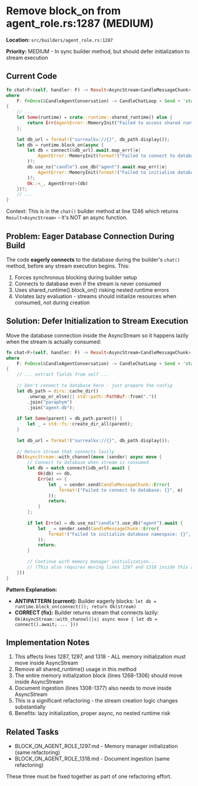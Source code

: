 # Remove block_on from agent_role.rs:1287 (MEDIUM)

**Location:** `src/builders/agent_role.rs:1287`

**Priority:** MEDIUM - In sync builder method, but should defer initialization to stream execution

## Current Code

```rust
fn chat<F>(self, handler: F) -> Result<AsyncStream<CandleMessageChunk>, AgentError>
where
    F: FnOnce(&CandleAgentConversation) -> CandleChatLoop + Send + 'static,
{
    // ...
    let Some(runtime) = crate::runtime::shared_runtime() else {
        return Err(AgentError::MemoryInit("Failed to access shared runtime for memory creation".into()));
    };
    
    let db_url = format!("surrealkv://{}", db_path.display());
    let db = runtime.block_on(async {
        let db = connect(&db_url).await.map_err(|e| 
            AgentError::MemoryInit(format!("Failed to connect to database: {}", e))
        )?;
        db.use_ns("candle").use_db("agent").await.map_err(|e|
            AgentError::MemoryInit(format!("Failed to initialize database namespace: {}", e))
        )?;
        Ok::<_, AgentError>(db)
    })?;
    // ...
}
```

Context: This is in the `chat()` builder method at line 1246 which returns `Result<AsyncStream>` - it's NOT an async function.

## Problem: Eager Database Connection During Build

The code **eagerly connects** to the database during the builder's `chat()` method, before any stream execution begins. This:
1. Forces synchronous blocking during builder setup
2. Connects to database even if the stream is never consumed
3. Uses shared_runtime().block_on() risking nested runtime errors
4. Violates lazy evaluation - streams should initialize resources when consumed, not during creation

## Solution: Defer Initialization to Stream Execution

Move the database connection inside the AsyncStream so it happens lazily when the stream is actually consumed:

```rust
fn chat<F>(self, handler: F) -> Result<AsyncStream<CandleMessageChunk>, AgentError>
where
    F: FnOnce(&CandleAgentConversation) -> CandleChatLoop + Send + 'static,
{
    // ... extract fields from self ...
    
    // Don't connect to database here - just prepare the config
    let db_path = dirs::cache_dir()
        .unwrap_or_else(|| std::path::PathBuf::from("."))
        .join("paraphym")
        .join("agent.db");
    
    if let Some(parent) = db_path.parent() {
        let _ = std::fs::create_dir_all(parent);
    }
    
    let db_url = format!("surrealkv://{}", db_path.display());
    
    // Return stream that connects lazily
    Ok(AsyncStream::with_channel(move |sender| async move {
        // Connect to database when stream is consumed
        let db = match connect(&db_url).await {
            Ok(db) => db,
            Err(e) => {
                let _ = sender.send(CandleMessageChunk::Error(
                    format!("Failed to connect to database: {}", e)
                ));
                return;
            }
        };
        
        if let Err(e) = db.use_ns("candle").use_db("agent").await {
            let _ = sender.send(CandleMessageChunk::Error(
                format!("Failed to initialize database namespace: {}", e)
            ));
            return;
        }
        
        // Continue with memory manager initialization...
        // (This also requires moving lines 1297 and 1318 inside this async block)
    }))
}
```

**Pattern Explanation:**
- **ANTIPATTERN (current):** Builder eagerly blocks: `let db = runtime.block_on(connect()); return Ok(stream)`
- **CORRECT (fix):** Builder returns stream that connects lazily: `Ok(AsyncStream::with_channel(|s| async move { let db = connect().await; ... }))`

## Implementation Notes

1. This affects lines 1287, 1297, and 1318 - ALL memory initialization must move inside AsyncStream
2. Remove all shared_runtime() usage in this method
3. The entire memory initialization block (lines 1268-1306) should move inside AsyncStream
4. Document ingestion (lines 1308-1377) also needs to move inside AsyncStream
5. This is a significant refactoring - the stream creation logic changes substantially
6. Benefits: lazy initialization, proper async, no nested runtime risk

## Related Tasks

- BLOCK_ON_AGENT_ROLE_1297.md - Memory manager initialization (same refactoring)
- BLOCK_ON_AGENT_ROLE_1318.md - Document ingestion (same refactoring)

These three must be fixed together as part of one refactoring effort.
